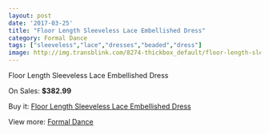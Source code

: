 ```yaml
---
layout: post
date: '2017-03-25'
title: "Floor Length Sleeveless Lace Embellished Dress"
category: Formal Dance
tags: ["sleeveless","lace","dresses","beaded","dress"]
image: http://img.transblink.com/8274-thickbox_default/floor-length-sleeveless-lace-embellished-dress.jpg
---
```

Floor Length Sleeveless Lace Embellished Dress

On Sales: **$382.99**
<a href="https://www.transblink.com/en/formal-dance/2706-floor-length-sleeveless-lace-embellished-dress.html"><amp-img layout="responsive" width="600" height="600" src="//img.transblink.com/8274-thickbox_default/floor-length-sleeveless-lace-embellished-dress.jpg" alt="Floor Length Sleeveless Lace Embellished Dress 0" /></a>
<a href="https://www.transblink.com/en/formal-dance/2706-floor-length-sleeveless-lace-embellished-dress.html"><amp-img layout="responsive" width="600" height="600" src="//img.transblink.com/8275-thickbox_default/floor-length-sleeveless-lace-embellished-dress.jpg" alt="Floor Length Sleeveless Lace Embellished Dress 1" /></a>

Buy it: [Floor Length Sleeveless Lace Embellished Dress](https://www.transblink.com/en/formal-dance/2706-floor-length-sleeveless-lace-embellished-dress.html "Floor Length Sleeveless Lace Embellished Dress")

View more: [Formal Dance](https://www.transblink.com/en/6-formal-dance "Formal Dance")